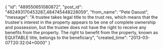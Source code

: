  {
   "id": "489550651080872",
   "post_id": "462493170453287_484745448228059",
   "from_name": "Pete Daoust",
   "message": "A trustee takes legal title to the trust res, which means that the trustee's interest in the property appears to be one of complete ownership and possession, but the trustee does not have the right to receive any benefits from the property. The right to benefit from the property, known as EQUITABLE title, belongs to the beneficiary",
   "created_time": "2013-03-07T20:32:04+0000"
 }
